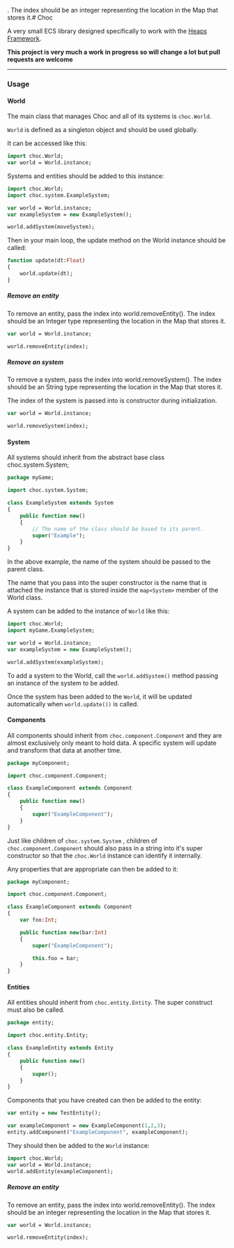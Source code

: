 . The index should be an integer
representing the location in the Map that stores it.# Choc

A very small ECS library designed specifically to work with the
[Heaps Framework](https://www.heaps.io).

__This project is very much a work in progress so will change a lot but pull requests are welcome__

---

### Usage

#### World

The main class that manages Choc and all of its systems is ```choc.World```.

```World``` is defined as a singleton object and should be used globally.

It can be accessed like this:

```haxe
import choc.World;
var world = World.instance;
```

Systems and entities should be added to this instance:

```haxe
import choc.World;
import choc.system.ExampleSystem;

var world = World.instance;
var exampleSystem = new ExampleSystem();

world.addSystem(moveSystem);

```

Then in your main loop, the update method on the World instance should be called:

```haxe
function update(dt:Float)
{
    world.update(dt);
}

```

##### Remove an entity

To remove an entity, pass the index into world.removeEntity(). The index should be an Integer type
representing the location in the Map that stores it.

```haxe
var world = World.instance;

world.removeEntity(index);
```
##### Remove an system

To remove a system, pass the index into world.removeSystem(). The index should be an String type
representing the location in the Map that stores it.

The index of the system is passed into is constructor during initialization.

```haxe
var world = World.instance;

world.removeSystem(index);
```

#### System

All systems should inherit from the abstract base class choc.system.System;

```haxe
package myGame;

import choc.system.System;

class ExampleSystem extends System
{
    public function new()
    {
        // The name of the class should be based to its parent.
        super("Example");
    }
}

```

In the above example, the name of the system should be passed to the parent class.

The name that you pass into the super constructor is the name that is attached
the instance that is stored inside the ```map<System>``` member of the World class.

A system can be added to the instance of ```World``` like this:

```haxe
import choc.World;
import myGame.ExampleSystem;

var world = World.instance;
var exampleSystem = new ExampleSystem();

world.addSystem(exampleSystem);
```
To add a system to the World, call the `world.addSystem()` method passing an instance of
the system to be added.

Once the system has been added to the ```World```, it will be updated
automatically when ```world.update())``` is called.

#### Components

All components should inherit from ```choc.component.Component``` and they are almost
exclusively only meant to hold data. A specific system will update and transform
that data at another time.

```haxe
package myComponent;

import choc.component.Component;

class ExampleComponent extends Component
{
    public function new()
    {
        super("ExampleComponent");
    }
}

```

Just like children of ```choc.system.System``` , children of ```choc.component.Component``` 
should also pass in a string into it's super constructor so that the ```choc.World``` 
instance can identify it internally.

Any properties that are appropriate can then be added to it:

```haxe
package myComponent;

import choc.component.Component;

class ExampleComponent extends Component
{
    var foo:Int;

    public function new(bar:Int)
    {
        super("ExampleComponent");

        this.foo = bar;
    }
}

```

#### Entities

All entities should inherit from ```choc.entity.Entity```. The super construct
must also be called.

```haxe
package entity;

import choc.entity.Entity;

class ExampleEntity extends Entity
{
    public function new()
    {
        super();
    }
}

```

Components that you have created can then be added to the entity:

```haxe
var entity = new TestEntity();

var exampleComponent = new ExampleComponent(1,2,3);
entity.addComponent("ExampleComponent", exampleComponent);
```

They should then be added to the ```World``` instance:

```haxe
import choc.World;
var world = World.instance;
world.addEntity(exampleComponent);
```

##### Remove an entity

To remove an entity, pass the index into world.removeEntity(). The index should be an integer
representing the location in the Map that stores it.

```haxe
var world = World.instance;

world.removeEntity(index);
```
